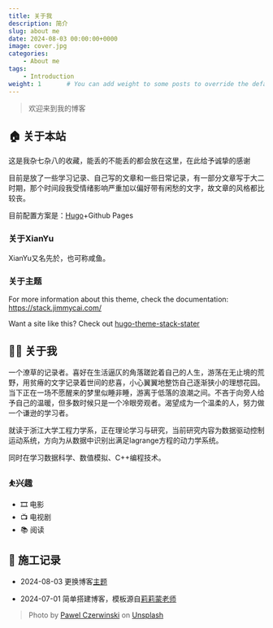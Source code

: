 ```yaml
---
title: 关于我
description: 简介
slug: about me
date: 2024-08-03 00:00:00+0000
image: cover.jpg
categories:
    - About me
tags:
    - Introduction
weight: 1       # You can add weight to some posts to override the default sorting (date descending)
---
```


> 欢迎来到我的博客

## 🏠 关于本站

这是我杂七杂八的收藏，能丢的不能丢的都会放在这里，在此给予诚挚的感谢

目前是放了一些学习记录、自己写的文章和一些日常记录，有一部分文章写于大二时期，那个时间段我受情绪影响严重加以偏好带有闲愁的文字，故文章的风格都比较丧。

目前配置方案是：[Hugo](https://gohugo.io/)+Github Pages

### 关于XianYu

XianYu又名先於，也可称咸鱼。

### 关于主题

For more information about this theme, check the documentation: https://stack.jimmycai.com/

Want a site like this? Check out [hugo-theme-stack-stater](https://github.com/CaiJimmy/hugo-theme-stack-starter/)

## 👨‍💻 关于我

一个潦草的记录者。喜好在生活逼仄的角落蹉跎着自己的人生，游荡在无止境的荒野，用贫瘠的文字记录着世间的悲喜，小心翼翼地整饬自己逐渐狭小的理想花园。当下正在一场不愿醒来的梦里似睡非睡，游离于低落的浪潮之间。不吝于向旁人给予自己的温暖，但多数时候只是一个冷眼旁观者。渴望成为一个温柔的人，努力做一个谦逊的学习者。

就读于浙江大学工程力学系，正在理论学习与研究，当前研究内容为数据驱动控制运动系统，方向为从数据中识别出满足lagrange方程的动力学系统。

同时在学习数据科学、数值模拟、C++编程技术。

### ⛹兴趣

- 🎞 电影
- 📺 电视剧
- 📚 阅读


## 🧱 施工记录

- 2024-08-03 更换博客[主题](https://github.com/CaiJimmy/hugo-theme-stack/)

- 2024-07-01 简单搭建博客，模板源自[莉莉蒙老师](https://lillianwho.com/)



> Photo by [Pawel Czerwinski](https://unsplash.com/@pawel_czerwinski) on [Unsplash](https://unsplash.com/)